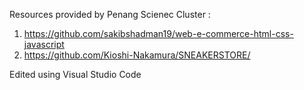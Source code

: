 Resources provided by Penang Scienec Cluster : 

1. https://github.com/sakibshadman19/web-e-commerce-html-css-javascript
2. https://github.com/Kioshi-Nakamura/SNEAKERSTORE/

Edited using Visual Studio Code
